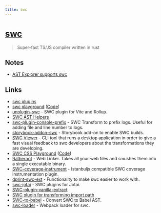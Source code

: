 ```yaml
---
title: swc
---
```


# [swc](https://github.com/swc-project/swc)

> Super-fast TS/JS compiler written in rust

## Notes

- [AST Explorer supports swc](https://twitter.com/jantimon/status/1513451535916838914)

## Links

- [swc plugins](https://github.com/swc-project/plugins)
- [swc playground](https://play.swc.rs/) ([Code](https://github.com/swc-project/swc-playground))
- [unplugin-swc](https://github.com/egoist/unplugin-swc) - SWC plugin for Vite and Rollup.
- [SWC AST Helpers](https://github.com/aelbore/swc-ast-helpers)
- [swc-plugin-console-prefix](https://github.com/williamtetlow/swc-plugin-console-prefix) - SWC Transform to prefix logs. Useful for adding file and line number to logs.
- [storybook-addon-swc](https://github.com/Karibash/storybook-addon-swc) - Storybook add-on to enable SWC builds.
- [SWC Viewer](https://github.com/IvanRodriCalleja/swc-viewer) - CLI tool that runs a desktop application in order to give a fast visual feedback to swc developers about the transformations they are developing.
- [SWC CSS Playground](https://swc-css.netlify.app/) ([Code](https://github.com/g-plane/swc-css-playground))
- [Rathernot](https://github.com/CPTNB/rathernot) - Web Linker. Takes all your web files and smushes them into a single executable binary.
- [SWC-coverage-instrument](https://github.com/kwonoj/swc-coverage-instrument) - Istanbuljs compatible SWC coverage instrumentation plugin.
- [dprint-swc-ext](https://github.com/dprint/dprint-swc-ext) - Functionality to make swc easier to work with.
- [swc-jotai](https://github.com/pmndrs/swc-jotai) - SWC plugins for Jotai.
- [SWC-plugin-vanilla-extract](https://github.com/kwonoj/swc-plugin-vanilla-extract)
- [SWC plugin for transforming import path](https://github.com/ankitchouhan1020/swc-plugin-transform-import)
- [SWC-to-babel](https://github.com/coderaiser/swc-to-babel) - Convert SWC to Babel AST.
- [swc-loader](https://github.com/swc-project/swc-loader) - Webpack loader for swc.
